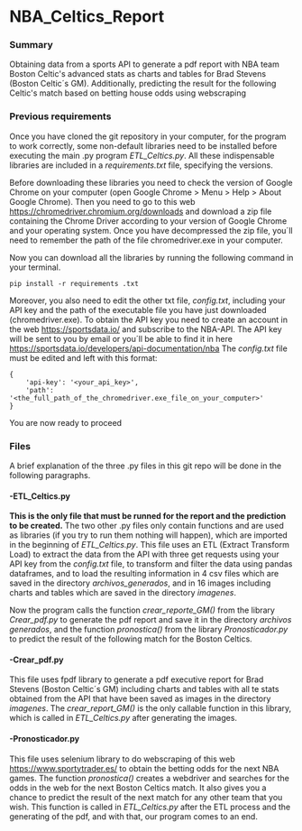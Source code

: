 # NBA_Celtics_Report
### Summary
Obtaining data from a sports API to generate a pdf report with NBA team Boston Celtic's advanced stats as charts and
tables for Brad Stevens (Boston Celtic´s GM). Additionally, predicting the result for the following Celtic's match
based on betting house odds using webscraping

### Previous requirements

Once you have cloned the git repository in your computer, for the program to work correctly, some non-default libraries need
to be installed before executing the main .py program _ETL_Celtics.py_. All these indispensable libraries are included
in a _requirements.txt_ file, specifying the versions.

Before downloading these libraries you need to check the version of Google Chrome on your computer (open Google Chrome >
Menu > Help > About Google Chrome). Then you need to go to this web https://chromedriver.chromium.org/downloads and download
a zip file containing the Chrome Driver according to your version of Google Chrome and your operating system. Once you have
decompressed the zip file, you´ll need to remember the path of the file chromedriver.exe in your computer.

Now you can download all the libraries by running the following command in your terminal.
```
pip install -r requirements .txt
```
Moreover, you also need to edit the other txt file, _config.txt_, including your API key and the path of the executable file you have
just downloaded (chromedriver.exe). To obtain the API key you need to create an account in the web https://sportsdata.io/ and
subscribe to the NBA-API. The API key will be sent to you by email or you´ll be able to find it in here https://sportsdata.io/developers/api-documentation/nba
The _config.txt_ file must be edited and left with this format:
```
{
    'api-key': '<your_api_key>',
    'path': '<the_full_path_of_the_chromedriver.exe_file_on_your_computer>'
}
```
You are now ready to proceed

### Files
A brief explanation of the three .py files in this git repo will be done in the following paragraphs.

#### -ETL_Celtics.py
__This is the only file that must be runned for the report and the prediction to be created.__ The two other .py files
only contain functions and are used as libraries (if you try to run them nothing will happen), which are imported in the
beginning of _ETL_Celtics.py_. This file uses an ETL (Extract Transform Load) to extract the data from the API with three get
requests using your API key from the _config.txt_ file, to transform and filter the data using pandas dataframes, and to load
the resulting information in 4 csv files which are saved in the directory _archivos_generados_, and in 16 images including
charts and tables which are saved in the directory _imagenes_.

Now the program calls the function _crear_reporte_GM()_ from the library _Crear_pdf.py_ to generate the pdf report and save it in the
directory _archivos generados_, and the function _pronostica()_ from the library _Pronosticador.py_ to predict the result of the
following match for the Boston Celtics.

#### -Crear_pdf.py
This file uses fpdf library to generate a pdf executive report for Brad Stevens (Boston Celtic´s GM) including charts and tables
with all te stats obtained from the API that have been saved as images in the directory _imagenes_. The _crear_report_GM()_ is the only
callable function in this library, which is called in _ETL_Celtics.py_ after generating the images.

#### -Pronosticador.py
This file uses selenium library to do webscraping of this web https://www.sportytrader.es/ to obtain the betting odds for the next NBA
games. The function _pronostica()_ creates a webdriver and searches for the odds in the web for the next Boston Celtics match. It also
gives you a chance to predict the result of the next match for any other team that you wish. This function is called in _ETL_Celtics.py_
after the ETL process and the generating of the pdf, and with that, our program comes to an end.

